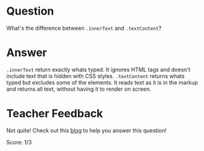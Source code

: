 # Question
What's the difference between `.innerText` and `.textContent`?

# Answer
`.innerText` return exactly whats typed. It ignores HTML tags and doesn't include text that is hidden with CSS styles. `.textContent` returns whats typed but excludes some of the elements. It reads text as it is in the markup and returns all text, without having it  to render on screen.


# Teacher Feedback

Not quite! Check out this [blog](https://www.freecodecamp.org/news/innerhtml-vs-innertext-vs-textcontent/) to help you answer this question!

Score: 1/3